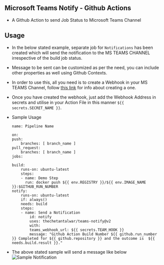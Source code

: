 ## Microsoft Teams Notify - Github Actions
- A Github Action to send Job Status to Microsoft Teams Channel

## Usage
- In the below stated example, separate job for `Notifications` has been created which will send the notification to the MS TEAMS CHANNEL irrespective of the build job status.
- Message to be sent can be customized as per the need, you can include other properties as well using Github Contexts.
- In order to use this, all you need is to create a Webhook in your MS TEAMS Channel, follow <a href="https://docs.microsoft.com/en-us/microsoftteams/platform/webhooks-and-connectors/how-to/add-incoming-webhook">this link</a> for info about creating a one.
- Once you have created the webhook, just add the Webhook Address in secrets and utilise in your Action File in this manner `${{ secrets.SECRET_NAME }}`.
- Sample Usage
    
    ```
    name: Pipeline Name

    on:
    push:
        branches: [ branch_name ]
    pull_request:
        branches: [ branch_name ]
    jobs:

    build:
        runs-on: ubuntu-latest
        steps:
        - name: Demo Step
          run: docker push ${{ env.REGISTRY }}/${{ env.IMAGE_NAME }}:$GITHUB_RUN_NUMBER
    notify:
        runs-on: ubuntu-latest
        if: always()
        needs: build
        steps:
        - name: Send a Notification
            id: notify
            uses: thechetantalwar/teams-notify@v2
            with:
            teams_webhook_url: ${{ secrets.TEAM_HOOK }}
            message: "Github Action Build Number ${{ github.run_number }} Completed for ${{ github.repository }} and the outcome is  ${{ needs.build.result }}."
    ```

- The above stated sample will send a message like below
    ![Sample Notification](https://github.com/thechetantalwar/teams-notify/blob/master/sample.png?raw=true)
